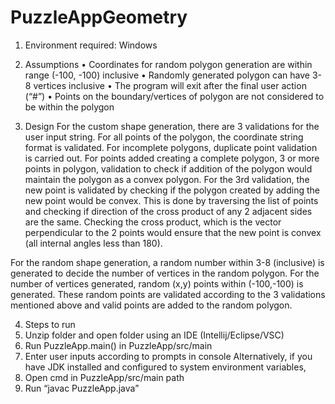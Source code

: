 # PuzzleAppGeometry 

1. Environment required: Windows 
2. Assumptions
  •	Coordinates for random polygon generation are within range (-100, -100) inclusive
  •	Randomly generated polygon can have 3-8 vertices inclusive
  •	The program will exit after the final user action (“#”)
  •	Points on the boundary/vertices of polygon are not considered to be within the polygon

3. Design
For the custom shape generation, there are 3 validations for the user input string. For all points of the polygon, the coordinate string format is validated. For incomplete polygons, duplicate point validation is carried out. For points added creating a complete polygon, 3 or more points in polygon, validation to check if addition of the polygon would maintain the polygon as a convex polygon. For the 3rd validation, the new point is validated by checking if the polygon created by adding the new point would be convex. This is done by traversing the list of points and checking if direction of the cross product of any 2 adjacent sides are the same. Checking the cross product, which is the vector perpendicular to the 2 points would ensure that the new point is convex (all internal angles less than 180).

For the random shape generation, a random number within 3-8 (inclusive) is generated to decide the number of vertices in the random polygon. For the number of vertices generated, random (x,y) points within (-100,-100) is generated. These random points are validated according to the 3 validations mentioned above and valid points are added to the random polygon. 

4. Steps to run 
  1.	Unzip folder and open folder using an IDE (Intellij/Eclipse/VSC)
  2.	Run PuzzleApp.main() in PuzzleApp/src/main 
  3.	Enter user inputs according to prompts in console 
Alternatively, if you have JDK installed and configured to system environment variables, 
  1.	Open cmd in PuzzleApp/src/main path 
  2.	Run “javac PuzzleApp.java”

